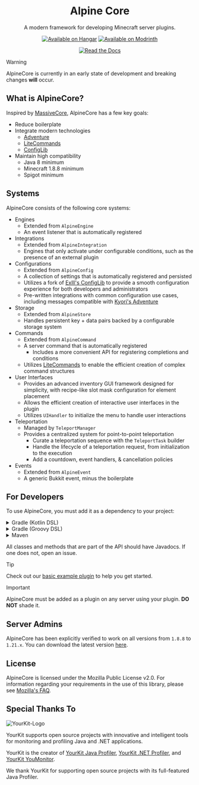 <div align="center">

# Alpine Core
A modern framework for developing Minecraft server plugins.

<!-- modrinth_exclude.start -->
[![Available on Hangar](https://cdn.jsdelivr.net/npm/@intergrav/devins-badges@3/assets/cozy/available/hangar_vector.svg)](https://hangar.papermc.io/Alpine/AlpineCore)
[![Available on Modrinth](https://cdn.jsdelivr.net/npm/@intergrav/devins-badges@3/assets/cozy/available/modrinth_vector.svg)](https://modrinth.com/project/UGeZQ9hY)
<!-- modrinth_exclude.end -->
[![Read the Docs](https://cdn.jsdelivr.net/npm/@intergrav/devins-badges@3/assets/cozy/documentation/gitbook_vector.svg)](https://lib.alpn.cloud/javadoc/releases/co/crystaldev/alpinecore/0.4.9/raw/index.html)
</div>

<!-- modrinth_exclude.start -->
> [!WARNING]
> AlpineCore is currently in an early state of development and breaking changes **will** occur.
<!-- modrinth_exclude.end -->

## What is AlpineCore?
Inspired by [MassiveCore](https://gitlab.massivecraft.team/massivecraft/MassiveCore), AlpineCore has a few key goals:
- Reduce boilerplate
- Integrate modern technologies
  - [Adventure](https://github.com/KyoriPowered/adventure) 
  - [LiteCommands](https://github.com/Rollczi/LiteCommands)
  - [ConfigLib](https://github.com/tomwmth/ConfigLib)
- Maintain high compatibility
  - Java 8 minimum
  - Minecraft 1.8.8 minimum
  - Spigot minimum

## Systems
AlpineCore consists of the following core systems:
- Engines
  - Extended from `AlpineEngine`
  - An event listener that is automatically registered
- Integrations
  - Extended from `AlpineIntegration`
  - Engines that only activate under configurable conditions, such as the presence of an external plugin
- Configurations
  - Extended from `AlpineConfig`
  - A collection of settings that is automatically registered and persisted
  - Utilizes a fork of [Exlll's ConfigLib](https://github.com/Exlll/ConfigLib) to provide a smooth configuration experience for both developers and administrators
  - Pre-written integrations with common configuration use cases, including messages compatible with [Kyori's Adventure](https://github.com/KyoriPowered/adventure)
- Storage
  - Extended from `AlpineStore`
  - Handles persistent key + data pairs backed by a configurable storage system
- Commands
  - Extended from `AlpineCommand`
  - A server command that is automatically registered
    - Includes a more convenient API for registering completions and conditions
  - Utilizes [LiteCommands](https://github.com/Rollczi/LiteCommands) to enable the efficient creation of complex command structures
- User Interfaces
  - Provides an advanced inventory GUI framework designed for simplicity, with recipe-like slot mask configuration for element placement
  - Allows the efficient creation of interactive user interfaces in the plugin
  - Utilizes `UIHandler` to initialize the menu to handle user interactions
- Teleportation
  - Managed by `TeleportManager`
  - Provides a centralized system for point-to-point teleportation
    - Curate a teleportation sequence with the `TeleportTask` builder
    - Handle the lifecycle of a teleportation request, from initialization to the execution
    - Add a countdown, event handlers, & cancellation policies
- Events
  - Extended from `AlpineEvent`
  - A generic Bukkit event, minus the boilerplate

## For Developers
To use AlpineCore, you must add it as a dependency to your project:

<details>
<summary>Gradle (Kotlin DSL)</summary>

```kotlin
repositories {
    maven("https://lib.alpn.cloud/releases")
}

dependencies {
    compileOnly("co.crystaldev:alpinecore:0.4.9")
}
```
</details>


<details>
<summary>Gradle (Groovy DSL)</summary>

```groovy
repositories {
    maven {
        url 'https://lib.alpn.cloud/releases'
    }
}

dependencies {
    compileOnly 'co.crystaldev:alpinecore:0.4.9'
}
```
</details>

<details>
<summary>Maven</summary>

```xml
<repositories>
  <repository>
    <name>Alpine Public</name>
    <url>https://lib.alpn.cloud/releases</url>
  </repository>
</repositories>

<dependencies>
  <dependency>
    <groupId>co.crystaldev</groupId>
    <artifactId>alpinecore</artifactId>
    <version>0.4.9</version>
  </dependency>
</dependencies>
```
</details>

<!-- modrinth_exclude.start -->
All classes and methods that are part of the API should have Javadocs. If one does not, open an issue.

> [!TIP]
> Check out our [basic example plugin](https://github.com/alpine-network/example-plugin) to help you get started.

> [!IMPORTANT]
> AlpineCore must be added as a plugin on any server using your plugin. **DO NOT** shade it.

## Server Admins
AlpineCore has been explicitly verified to work on all versions from `1.8.8` to `1.21.x`.
You can download the latest version [here](https://github.com/alpine-network/alpine-core/releases/latest).

## License
AlpineCore is licensed under the Mozilla Public License v2.0. For information regarding your requirements in the use of this library, please see [Mozilla's FAQ](https://www.mozilla.org/en-US/MPL/2.0/FAQ/).

## Special Thanks To
![YourKit-Logo](https://www.yourkit.com/images/yklogo.png)

YourKit supports open source projects with innovative and intelligent tools for monitoring and profiling Java and .NET applications.

YourKit is the creator of <a href="https://www.yourkit.com/java/profiler/">YourKit Java Profiler</a>, <a href="https://www.yourkit.com/dotnet-profiler/">YourKit .NET Profiler</a>, and <a href="https://www.yourkit.com/youmonitor/">YourKit YouMonitor</a>.

We thank YourKit for supporting open source projects with its full-featured Java Profiler.
<!-- modrinth_exclude.end -->